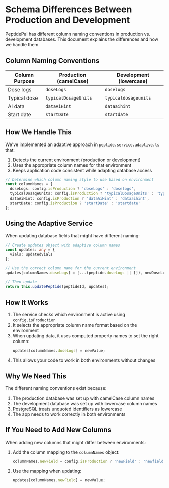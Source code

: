 # Schema Differences Between Production and Development

PeptidePal has different column naming conventions in production vs. development databases. This document explains the differences and how we handle them.

## Column Naming Conventions

| Column Purpose | Production (camelCase) | Development (lowercase) |
|----------------|------------------------|-------------------------|
| Dose logs      | `doseLogs`            | `doselogs`              |
| Typical dose   | `typicalDosageUnits`  | `typicaldosageunits`   |
| AI data        | `dataAiHint`          | `dataaihint`           |
| Start date     | `startDate`           | `startdate`            |

## How We Handle This

We've implemented an adaptive approach in `peptide.service.adaptive.ts` that:

1. Detects the current environment (production or development)
2. Uses the appropriate column names for that environment
3. Keeps application code consistent while adapting database access

```typescript
// Determine which column naming style to use based on environment
const columnNames = {
  doseLogs: config.isProduction ? 'doseLogs' : 'doselogs',
  typicalDosageUnits: config.isProduction ? 'typicalDosageUnits' : 'typicaldosageunits',
  dataAiHint: config.isProduction ? 'dataAiHint' : 'dataaihint',
  startDate: config.isProduction ? 'startDate' : 'startdate'
};
```

## Using the Adaptive Service

When updating database fields that might have different naming:

```typescript
// Create updates object with adaptive column names
const updates: any = { 
  vials: updatedVials 
};

// Use the correct column name for the current environment
updates[columnNames.doseLogs] = [...(peptide.doseLogs || []), newDoseLog];

// Then update
return this.updatePeptide(peptideId, updates);
```

## How It Works

1. The service checks which environment is active using `config.isProduction`
2. It selects the appropriate column name format based on the environment
3. When updating data, it uses computed property names to set the right column:
   ```typescript
   updates[columnNames.doseLogs] = newValue;
   ```
4. This allows your code to work in both environments without changes

## Why We Need This

The different naming conventions exist because:

1. The production database was set up with camelCase column names
2. The development database was set up with lowercase column names
3. PostgreSQL treats unquoted identifiers as lowercase
4. The app needs to work correctly in both environments

## If You Need to Add New Columns

When adding new columns that might differ between environments:

1. Add the column mapping to the `columnNames` object:
   ```typescript
   columnNames.newField = config.isProduction ? 'newField' : 'newfield';
   ```

2. Use the mapping when updating:
   ```typescript
   updates[columnNames.newField] = newValue;
   ```